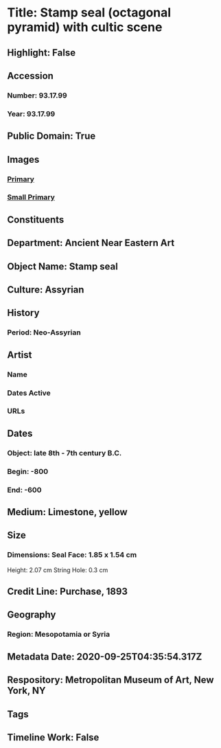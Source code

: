 # Title: Stamp seal (octagonal pyramid) with cultic scene
## Highlight: False
## Accession
### Number: 93.17.99
### Year: 93.17.99
## Public Domain: True
## Images
### [Primary](https://images.metmuseum.org/CRDImages/an/original/ss93_17_99.jpg)
### [Small Primary](https://images.metmuseum.org/CRDImages/an/web-large/ss93_17_99.jpg)
## Constituents
## Department: Ancient Near Eastern Art
## Object Name: Stamp seal
## Culture: Assyrian
## History
### Period: Neo-Assyrian
## Artist
### Name
### Dates Active
### URLs
## Dates
### Object: late 8th - 7th century B.C.
### Begin: -800
### End: -600
## Medium: Limestone, yellow
## Size
### Dimensions: Seal Face: 1.85 x 1.54 cm
Height: 2.07 cm
String Hole: 0.3 cm
## Credit Line: Purchase, 1893
## Geography
### Region: Mesopotamia or Syria
## Metadata Date: 2020-09-25T04:35:54.317Z
## Respository: Metropolitan Museum of Art, New York, NY
## Tags
## Timeline Work: False
